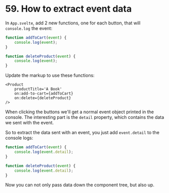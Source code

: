 # 59. How to extract event data

In `App.svelte`, add 2 new functions, one for each button, that will `console.log` the event:

```js
function addToCart(event) {
    console.log(event);
}

function deleteProduct(event) {
    console.log(event);
}
```

Update the markup to use these functions:

```svelte
<Product
	productTitle='A Book'
	on:add-to-cart={addToCart}
	on:delete={deleteProduct}
/>
```

When clicking the buttons we'll get a normal event object printed in the console. The interesting part is the `detail` property, which contains the data we sent with the event.

So to extract the data sent with an event, you just add `event.detail` to the console logs:

```js
function addToCart(event) {
    console.log(event.detail);
}

function deleteProduct(event) {
    console.log(event.detail);
}
```

Now you can not only pass data down the component tree, but also up.
